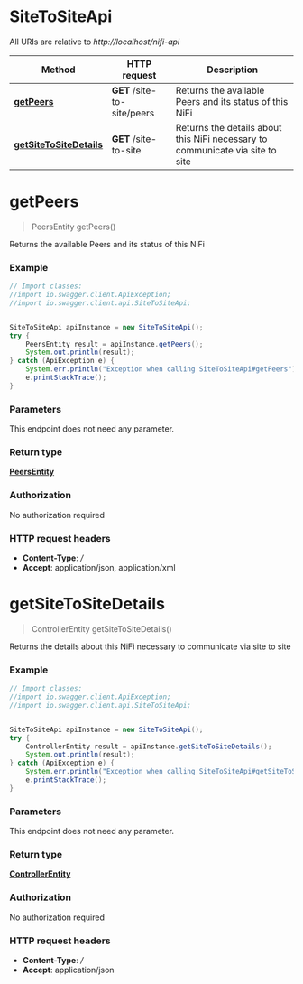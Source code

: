 # SiteToSiteApi

All URIs are relative to *http://localhost/nifi-api*

Method | HTTP request | Description
------------- | ------------- | -------------
[**getPeers**](SiteToSiteApi.md#getPeers) | **GET** /site-to-site/peers | Returns the available Peers and its status of this NiFi
[**getSiteToSiteDetails**](SiteToSiteApi.md#getSiteToSiteDetails) | **GET** /site-to-site | Returns the details about this NiFi necessary to communicate via site to site


<a name="getPeers"></a>
# **getPeers**
> PeersEntity getPeers()

Returns the available Peers and its status of this NiFi



### Example
```java
// Import classes:
//import io.swagger.client.ApiException;
//import io.swagger.client.api.SiteToSiteApi;


SiteToSiteApi apiInstance = new SiteToSiteApi();
try {
    PeersEntity result = apiInstance.getPeers();
    System.out.println(result);
} catch (ApiException e) {
    System.err.println("Exception when calling SiteToSiteApi#getPeers");
    e.printStackTrace();
}
```

### Parameters
This endpoint does not need any parameter.

### Return type

[**PeersEntity**](PeersEntity.md)

### Authorization

No authorization required

### HTTP request headers

 - **Content-Type**: */*
 - **Accept**: application/json, application/xml

<a name="getSiteToSiteDetails"></a>
# **getSiteToSiteDetails**
> ControllerEntity getSiteToSiteDetails()

Returns the details about this NiFi necessary to communicate via site to site



### Example
```java
// Import classes:
//import io.swagger.client.ApiException;
//import io.swagger.client.api.SiteToSiteApi;


SiteToSiteApi apiInstance = new SiteToSiteApi();
try {
    ControllerEntity result = apiInstance.getSiteToSiteDetails();
    System.out.println(result);
} catch (ApiException e) {
    System.err.println("Exception when calling SiteToSiteApi#getSiteToSiteDetails");
    e.printStackTrace();
}
```

### Parameters
This endpoint does not need any parameter.

### Return type

[**ControllerEntity**](ControllerEntity.md)

### Authorization

No authorization required

### HTTP request headers

 - **Content-Type**: */*
 - **Accept**: application/json

